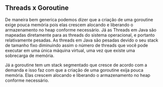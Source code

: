 ## Threads x Goroutine
De maneira bem generica podemos dizer que a criação de uma goroutine exige pouca memória pois elas crescem alocando e liberando o armazenamento no heap conforme necessário. Já as Threads em Java são mapeadas diretamente para as threads do sistema operacional, e portanto relativamente pesadas. As threads em Java são pesadas devido o seu stack de tamanho fixo diminuindo assim o número de threads que você pode executar em uma única máquina virtual, uma vez que existe uma sobrecarga de memória.

Já a goroutine tem um stack segmentado que cresce de acordo com a demanda e isso faz com que a criação de uma goroutine exija pouca memória. Elas crescem alocando e liberando o armazenamento no heap conforme necessário.
